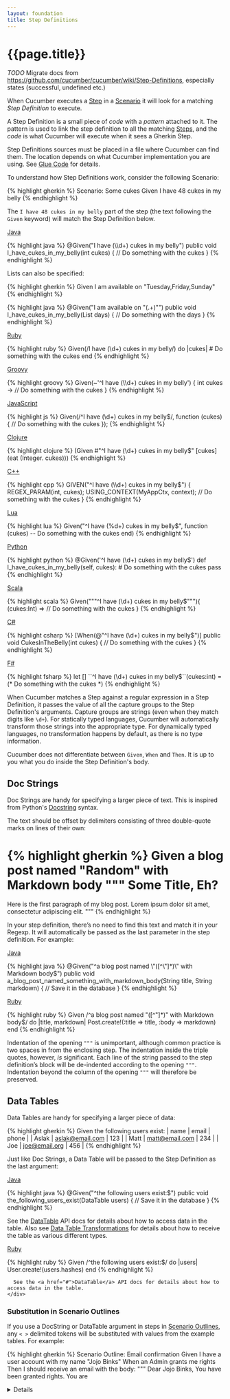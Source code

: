 ```yaml
---
layout: foundation
title: Step Definitions
---
```

# {{page.title}}

*TODO* Migrate docs from https://github.com/cucumber/cucumber/wiki/Step-Definitions, especially states (successful, undefined etc.)

When Cucumber executes a [Step](/gherkin.html#steps) in a [Scenario](/gherkin.html#scenario) it will look for a matching _Step Definition_ to execute.

A Step Definition is a small piece of _code_ with a _pattern_ attached to it. The pattern is used to link the step definition to all the matching [Steps](/gherkin.html#steps), and the _code_ is what Cucumber will execute when it sees a Gherkin Step.

Step Definitions sources must be placed in a file where Cucumber can find them. The location depends on what Cucumber implementation you are using. See [Glue Code](/glue-code.html) for details.

To understand how Step Definitions work, consider the following Scenario:

{% highlight gherkin %}
Scenario: Some cukes
  Given I have 48 cukes in my belly
{% endhighlight %}

The `I have 48 cukes in my belly` part of the step (the text following the `Given` keyword) will match the Step Definition below. 

<div class="section-container tabs" data-section="data-section">
  <section class="section">
    <p class="title"><a href="#defs-java">Java</a></p>
    <div class="content">
{% highlight java %}
@Given("I have (\\d+) cukes in my belly")
public void I_have_cukes_in_my_belly(int cukes) {
    // Do something with the cukes
}
{% endhighlight %}

<p>
Lists can also be specified:
</p>
{% highlight gherkin %}
Given I am available on "Tuesday,Friday,Sunday"
{% endhighlight %}

{% highlight java %}
@Given("I am available on \"(.+)\"")
public void I_have_cukes_in_my_belly(List<String> days) {
    // Do something with the days
}
{% endhighlight %}
    </div>
  </section>
  <section class="section">
    <p class="title"><a href="#defs-ruby">Ruby</a></p>
    <div class="content">
{% highlight ruby %}
Given(/I have (\d+) cukes in my belly/) do |cukes|
  # Do something with the cukes
end
{% endhighlight %}
    </div>
  </section>
  <section class="section">
    <p class="title"><a href="#defs-groovy">Groovy</a></p>
    <div class="content">
{% highlight groovy %}
Given(~'^I have (\\d+) cukes in my belly') { int cukes ->
    // Do something with the cukes
}
{% endhighlight %}
    </div>
  </section>
  <section class="section">
    <p class="title"><a href="#defs-js">JavaScript</a></p>
    <div class="content">
{% highlight js %}
Given(/^I have (\d+) cukes in my belly$/, function (cukes) {
    // Do something with the cukes
});
{% endhighlight %}
    </div>
  </section>
  <section class="section">
    <p class="title"><a href="#defs-clojure">Clojure</a></p>
    <div class="content">
{% highlight clojure %}
(Given #"^I have (\d+) cukes in my belly$" [cukes]
  (eat (Integer. cukes)))
{% endhighlight %}
    </div>
  </section>
  <section class="section">
    <p class="title"><a href="#defs-cplusplus">C++</a></p>
    <div class="content">
{% highlight cpp %}
GIVEN("^I have (\\d+) cukes in my belly$") {
    REGEX_PARAM(int, cukes);
    USING_CONTEXT(MyAppCtx, context);
    // Do something with the cukes
}
{% endhighlight %}
    </div>
  </section>
  <section class="section">
    <p class="title"><a href="#defs-lua">Lua</a></p>
    <div class="content">
{% highlight lua %}
Given("^I have (%d+) cukes in my belly$", function (cukes)
    -- Do something with the cukes
end)
{% endhighlight %}
    </div>
  </section>
  <section class="section">
    <p class="title"><a href="#defs-python">Python</a></p>
    <div class="content">
{% highlight python %}
@Given('^I have (\d+) cukes in my belly$')
def I_have_cukes_in_my_belly(self, cukes):
  # Do something with the cukes
  pass
{% endhighlight %}
    </div>
  </section>
  <section class="section">
    <p class="title"><a href="#defs-scala">Scala</a></p>
    <div class="content">
{% highlight scala %}
Given("""^I have (\d+) cukes in my belly$"""){ (cukes:Int) =>
  // Do something with the cukes
}
{% endhighlight %}
    </div>
  </section>
  <section class="section">
    <p class="title"><a href="#defs-csharp">C#</a></p>
    <div class="content">
{% highlight csharp %}
[When(@"^I have (\d+) cukes in my belly$")]
public void CukesInTheBelly(int cukes)
{
    // Do something with the cukes
}
{% endhighlight %}
    </div>
  </section>
  <section class="section">
    <p class="title"><a href="#defs-fsharp">F#</a></p>
    <div class="content">
{% highlight fsharp %}
let [<Given>] ``^I have (\d+) cukes in my belly$``(cukes:int) = 
  (* Do something with the cukes *)
{% endhighlight %}
    </div>
  </section>
</div>

When Cucumber matches a Step against a regular expression in a Step Definition, it passes the value of all the capture groups to the Step Definition's arguments. Capture groups are strings (even when they match digits like `\d+`). For statically typed languages, 
Cucumber will automatically transform those strings into the appropriate type. For dynamically typed languages, no transformation happens by default, as there is no type information.

Cucumber does not differentiate between `Given`, `When` and `Then`. It is up to you what you do inside the Step Definition's body.

## Doc Strings

Doc Strings are handy for specifying a larger piece of text. This is inspired from Python's [Docstring](http://www.python.org/dev/peps/pep-0257/) syntax.

The text should be offset by delimiters consisting of three double-quote marks on lines of their own:

{% highlight gherkin %}
Given a blog post named "Random" with Markdown body
  """
  Some Title, Eh?
  ==============
  Here is the first paragraph of my blog post. Lorem ipsum dolor sit amet,
  consectetur adipiscing elit.
  """
{% endhighlight %}

In your step definition, there’s no need to find this text and match it in your Regexp. It will automatically be passed as the last parameter in the step definition. For example:

<div class="section-container tabs" data-section="data-section">
  <section class="section">
    <p class="title"><a href="#docstrings-java">Java</a></p>
    <div class="content">
{% highlight java %}
@Given("^a blog post named \"([^\"]*)\" with Markdown body$")
public void a_blog_post_named_something_with_markdown_body(String title, String markdown) {
    // Save it in the database
}
{% endhighlight %}
    </div>
  </section>

  <section class="section">
    <p class="title"><a href="#docstrings-ruby">Ruby</a></p>
    <div class="content">
{% highlight ruby %}
Given /^a blog post named "([^"]*)" with Markdown body$/ do |title, markdown|
  Post.create!(:title => title, :body => markdown)
end
{% endhighlight %}
    </div>
  </section>
</div>

Indentation of the opening `"""` is unimportant, although common practice is two spaces in from the enclosing step. The indentation inside the triple quotes, however, _is_ significant. Each line of the string passed to the step definition’s block will be de-indented according to the opening `"""`. Indentation beyond the column of the opening `"""` will therefore be preserved.

## Data Tables

Data Tables are handy for specifying a larger piece of data:

{% highlight gherkin %}
Given the following users exist:
  | name  | email           | phone |
  | Aslak | aslak@email.com | 123   |
  | Matt  | matt@email.com  | 234   |
  | Joe   | joe@email.org   | 456   | 
{% endhighlight %}

Just like Doc Strings, a Data Table will be passed to the Step Definition as the last argument:

<div class="section-container tabs" data-section="data-section">
  <section class="section">
    <p class="title"><a href="#datatables-java">Java</a></p>
    <div class="content">
{% highlight java %}
@Given("^the following users exist:$")
public void the_following_users_exist(DataTable users) {
    // Save it in the database
}
{% endhighlight %}
      <p>
      See the <a href="#">DataTable</a> API docs for details about how to access data in the table.
      Also see <a href="#data_table_transformations">Data Table Transformations</a> for details about how to
      receive the table as various different types.
      </p>
    </div>
  </section>

  <section class="section">
    <p class="title"><a href="#datatables-ruby">Ruby</a></p>
    <div class="content">
{% highlight ruby %}
Given /^the following users exist:$/ do |users|
  User.create!(users.hashes)
end
{% endhighlight %}

      See the <a href="#">DataTable</a> API docs for details about how to access data in the table.
    </div>
  </section>
</div>

### Substitution in Scenario Outlines

If you use a DocString or DataTable argument in steps in [Scenario Outlines](/gherkin.html#scenario_outlines), any `< >` 
delimited tokens will be substituted with values from the example tables. For example:

{% highlight gherkin %}
Scenario Outline: Email confirmation
  Given I have a user account with my name "Jojo Binks"
  When an Admin grants me <Role> rights
  Then I should receive an email with the body:
    """
    Dear Jojo Binks,
    You have been granted <Role> rights.  You are <details>. Please be responsible.
    -The Admins
    """
  Examples:
    |  Role     | details                                         |
    |  Manager  | now able to manage your employee accounts       |
    |  Admin    | able to manage any user account on the system   |
{% endhighlight %}

### Data Table diffing

One very powerful feature in Cucumber is comparison of tables. You can compare a table argument to another table that you provide within your step definition. This is something you would typically do in a `Then` step, and the other table would typically be constructed programmatically from your application’s data.

Beware that the diffing algorithm expects your data to be column-oriented, and that the first row of both tables represents column names. If your tables don’t have some similarity in the first row you will not get very useful results. The column names must be unique for each column – and they must match.

Here is an example of a Data Table that we want to diff against actual results:

{% highlight gherkin %}
Then I should see the following cukes:
  | Latin           | English      |
  | Cucumis sativus | Cucumber     |
  | Cucumis anguria | Burr Gherkin |
{% endhighlight %}

A Step Definition can diff the DataTable with data pulled out of your application, for example from a Web page or a Database:

<div class="section-container tabs" data-section="data-section">
  <section class="section">
    <p class="title"><a href="#diff-java">Java</a></p>
    <div class="content">
{% highlight java %}
@Then("^I should see the following cukes:$")
public void the_following_users_exist(DataTable expected) {
    // We'd typically pull this out of a database or a web page...
    List<Cuke> actual = new ArrayList<Cuke>();
    actual.add(new Cuke("Cucumis sativus", "Concombre"));
    actual.add(new Cuke("Cucumis anguria", "Burr Gherkin")); 

    expected.diff(actualCukes)
}
{% endhighlight %}

    <p>
      The list passed to <code>diff</code> can be a <code>DataTable</code>, <code>List&lt;YourType&gt;</code>,
      <code>List&lt;Map&gt;</code> or a <code>List&lt;List&lt;ScalarType&gt;&gt;</code>.
    </p>
    </div>
  </section>

  <section class="section">
    <p class="title"><a href="#diff-ruby">Ruby</a></p>
    <div class="content">
{% highlight ruby %}
Then /^I should see the following cukes:$/ do |expected|
  # We'd typically pull this out of a database or a web page...
  actual = [
    ['Latin', 'English'],
    ['Cucumis sativus', 'Concombre'],
    ['Cucumis anguria', 'Burr Gherkin']
  ]

  expected.diff!(actual)
end
{% endhighlight %}

    <p>
      The list passed to <code>diff!</code> can be a <code>Cucumber::Ast::Table</code>,
      <code>Array</code> of <code>Map</code> or an <code>Array</code> of <code>Array</code> of <code>String</code>.
    </p>

    <p>
      If you are using <a href="http://jnicklas.github.com/capybara/">Capybara</a> and you want to compare a Gherkin DataTable with a 
      HTML table rendered in a Web page you can construct an Array like so:
    </p>

{% highlight ruby %}
rows = find("table#selector").all('tr')
actual = rows.map { |r| r.all('th,td').map { |c| c.text.strip } }
expected.diff!(actual)
{% endhighlight %}
    </div>
  </section>
</div>

If the tables are different, an exception is thrown, and the diff of the two tables are reported in the [Report](/reports.html).

## String Transformations

Cucumber provides an API that lets you take control over how strings are converted to other types. This is useful especially for dynamically typed languages, but also for statically typed languages when you need more control over the transformation.

Let's consider a common example - turning a string into a date:

{% highlight gherkin %}
Given today's date is "10-03-1971"
{% endhighlight %}

First of all, this might mean the 10th of March in some countries, and the 3rd of October in others. It's best to be explicit about how we want this converted. We'll try to convert it to _10th of March 1971_.

<div class="section-container tabs" data-section="data-section">
  <section class="section">
    <p class="title"><a href="#transform-java">Java</a></p>
    <div class="content">
      <p>
      Cucumber-JVM knows how to convert strings into various <em>scalar</em> types. A scalar type is a type that can be derived from a single 
      string value. Cucumber-JVM's built-in scalar types are <em>numbers</em>, <em>enums</em>, <code>java.util.Date</code>, 
      <code>java.util.Calendar</code> and arbitrary types that have a single-argument constructor that is either a 
      <code>String</code> or an <code>Object</code>.
      </p>

      <p>
      Transformation to <code>java.util.Date</code> and <code>java.util.Calendar</code> will work out-of-the-box as long as the
      string value matches one of the <code>SHORT</code>, <code>MEDIUM</code>, <code>FULL</code> or <code>LONG</code> formats 
      defined by <a href="http://docs.oracle.com/javase/7/docs/api/java/text/DateFormat.html"><code>java.util.DateFormat</code></a>.
      </p>

      <p>
      It turns out that <code>10-03-1971</code> from our example doesn't match any of those formats, so we have to give Cucumber a hint:
      </p>

{% highlight java %}
@Given("today's date is \"(.*)\"")
public void todays_date_is(@Format("dd-MM-yyyy") Date today) {
}
{% endhighlight %}

      <p>
      Many Java programmers like to use <a href="http://joda-time.sourceforge.net/">Joda Time</a>. Cucumber-JVM doesn't have any special support for Joda Time, but since Joda's <code>LocalDate</code> has a <code>LocalDate(Object)</code> constructor it is considered a scalar by default.
      </p>

      <p>
      However, in this case it wouldn't also know how to pass the _format_ string, so you would get an exception when Cucumber instantiates it
      with <code>new LocalDate("10-03-1971")</code>.
      </p>

      <p>
      A custom formatter gives you full control:
      </p>

{% highlight java %}
@Given("today's date is \"(.*)\"")
public void todays_date_is(
  @Format("dd-MM-yyyy") 
  @Transform(JodaTransformer.class) 
  LocalDate today) {
}
{% endhighlight %}

      <p>
      The custom transformer looks like this:
      </p>

{% highlight java %}
public class JodaTransformer extends Transformer<LocalDate> {
    @Override
    public LocalDate transform(String value) {
        String format = getParameterInfo().getFormat();
        DateTimeFormatter dateTimeFormatter = DateTimeFormat.forStyle(format);
        dateTimeFormatter = dateTimeFormatter.withLocale(getLocale());
        return dateTimeFormatter.parseLocalDate(value);
    }
}
{% endhighlight %}

      <p>
      Of course, you can write transformers for anything, not just dates.
      </p>
    </div>
  </section>

  <section class="section">
    <p class="title"><a href="#transform-ruby">Ruby</a></p>
    <div class="content">
      <p>
      Let's <code>Transform</code> anything that looks like a date into an instance of <code>Date</code>:

{% highlight ruby %}
require 'date'

Transform(/^(\d\d-\d\d-\d\d\d\d)$/) do |arg|
  Date.strptime(arg, '%d-%m-%Y')
end
{% endhighlight %}
      </p>
    </div>
  </section>
</div>

## Data Table Transformations

*This applies to Cucumber-JVM only*

Data Tables can be transformed to a `List` of various types.
We'll see how the table in the following Scenario can be transformed to different kinds of lists.

{% highlight gherkin %}
Scenario: Some vegetables
  Given I have these vegetables:
    | name     | color |
    | Cucumber | Green |
    | Tomato   | Red   |
{% endhighlight %}

### List of YourType

The table can be transformed into a list of vegetables:

{% highlight java %}
public class Vegetable {
    public String name;
    public Color color; // Color is an enum
}
{% endhighlight %}

The Step Definition:

{% highlight java %}
@Given("I have these vegetables:")
public void I_have_these_vegetables(List<Vegetable> vegetables) {
    // Do something with the vegetables
}
{% endhighlight %}

The header row is used to name fields in the generic List type. 

*IMPORTANT*: If the generic List type (`Vegetable` in this case) is a <em>scalar</em> (i.e. it has a `String` or `Object` constructor), 
the header will *not* be used to name fields in the class. Instead you would get a List that has one `Vegetable` for *each cell* 
(6 in this case). See [List of Scalar](#list_of_scalar) below.

### List of Map

You can also transform a DataTable to a list of maps:

{% highlight java %}
@Given("I have these vegetables:")
public void I_have_these_vegetables(List<Map<String, String> vegetables) {
    // Do something with the vegetables
}
{% endhighlight %}

The `Key` and `Value` generic types of the `Map` can be any kind of scalar type.

### List of List of scalar

You can also convert it to a list of list scalar:

{% highlight java %}
@Given("I have these vegetables:")
public void I_have_these_vegetables(List<List<String>> vegetables) {
    // Do something with the vegetables
}
{% endhighlight %}

This will convert it to a flattened list like this: 

`[["name", "color"], ["Cucumber", "Green"], ["Tomato", "Red"]]`

You can also convert it to a list of scalar:

### List of scalar

{% highlight java %}
@Given("I have these vegetables:")
public void I_have_these_vegetables(List<String> vegetables) {
    // Do something with the vegetables
}
{% endhighlight %}

This will convert it to a flattened list like this: `["name", "color", "Cucumber", "Green", "Tomato", "Red"]`

## FAQ

### I want to scope a step definition to a scenario or feature

TODO: Summarise info from:

* https://groups.google.com/d/msg/cukes/53UKauIY28o/1nrdSCWAkLMJ
* https://github.com/cucumber/cucumber/wiki/Feature-Coupled-Step-Definitions-(Antipattern)

